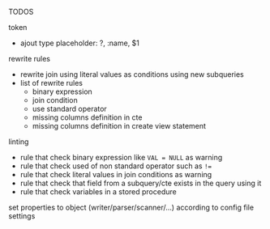TODOS

token
* ajout type placeholder: ?, :name, $1

rewrite rules
* rewrite join using literal values as conditions using new subqueries
* list of rewrite rules
  * binary expression
  * join condition
  * use standard operator
  * missing columns definition in cte
  * missing columns definition in create view statement

linting
* rule that check binary expression like `VAL = NULL` as warning
* rule that check used of non standard operator such as `!=`
* rule that check literal values in join conditions as warning
* rule that check that field from a subquery/cte exists in the query using it
* rule that check variables in a stored procedure

set properties to object (writer/parser/scanner/...) according to config file settings